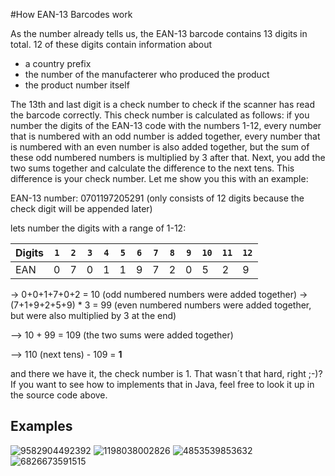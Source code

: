 #How EAN-13 Barcodes work

As the number already tells us, the EAN-13 barcode contains 13 digits in total. 12 of these digits contain information about 
<ul>
 <li> a country prefix </li>
 <li> the number of the manufacterer who produced the product </li>
 <li> the product number itself </li>
</ul>

The 13th and last digit is a check number to check if the scanner has read the barcode correctly. This check number is calculated as follows:
if you number the digits of the EAN-13 code with the numbers 1-12, every number that is numbered with an odd number is added together, 
every number that is numbered with an even number is also added together, but the sum of these odd numbered numbers is multiplied by 3 after that.
Next, you add the two sums together and calculate the difference to the next tens. This difference is your check number. Let me show you this with an example:

EAN-13 number: 0701197205291 (only consists of 12 digits because the check digit will be appended later)

lets number the digits with a range of 1-12:

Digits|`1`|`2`|`3`|`4`|`5`|`6`|`7`|`8`|`9`|`10`|`11`|`12`|
------|-|-|-|-|-|-|-|-|-|-|-|-|
EAN   |0|7|0|1|1|9|7|2|0|5|2|9|

-> 0+0+1+7+0+2 = 10 (odd numbered numbers were added together)
-> (7+1+9+2+5+9) * 3 = 99 (even numbered numbers were added together, but were also multiplied by 3 at the end)

--> 10 + 99 = 109 (the two sums were added together)

--> 110 (next tens) - 109 = <b>1</b>

and there we have it, the check number is 1. That wasn´t that hard, right ;-)? If you want to see how to implements that in Java, feel free to look it up in the source code above.


## Examples
![9582904492392](https://user-images.githubusercontent.com/94389494/172921188-97db97f6-8c97-4ca6-8cf1-629228d39841.png)
![1198038002826](https://user-images.githubusercontent.com/94389494/172921231-7362f6f9-094d-44eb-bb3d-3e5e682259fb.png)
![4853539853632](https://user-images.githubusercontent.com/94389494/172921289-a599ee17-13e5-4ec9-806a-befe685cfc50.png)
![6826673591515](https://user-images.githubusercontent.com/94389494/172921319-6f2e8818-1b82-489e-872c-9a815c7b9887.png)

